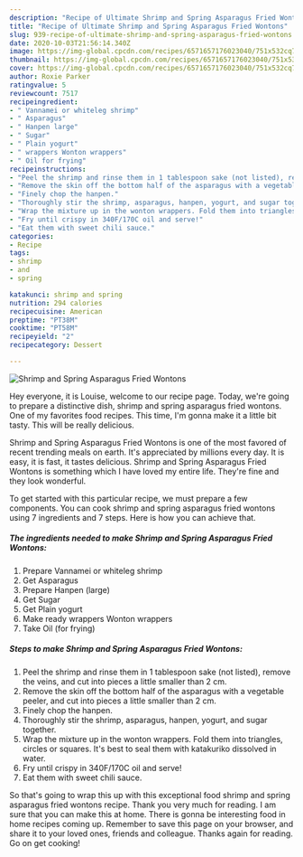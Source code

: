 ```yaml
---
description: "Recipe of Ultimate Shrimp and Spring Asparagus Fried Wontons"
title: "Recipe of Ultimate Shrimp and Spring Asparagus Fried Wontons"
slug: 939-recipe-of-ultimate-shrimp-and-spring-asparagus-fried-wontons
date: 2020-10-03T21:56:14.340Z
image: https://img-global.cpcdn.com/recipes/6571657176023040/751x532cq70/shrimp-and-spring-asparagus-fried-wontons-recipe-main-photo.jpg
thumbnail: https://img-global.cpcdn.com/recipes/6571657176023040/751x532cq70/shrimp-and-spring-asparagus-fried-wontons-recipe-main-photo.jpg
cover: https://img-global.cpcdn.com/recipes/6571657176023040/751x532cq70/shrimp-and-spring-asparagus-fried-wontons-recipe-main-photo.jpg
author: Roxie Parker
ratingvalue: 5
reviewcount: 7517
recipeingredient:
- " Vannamei or whiteleg shrimp"
- " Asparagus"
- " Hanpen large"
- " Sugar"
- " Plain yogurt"
- " wrappers Wonton wrappers"
- " Oil for frying"
recipeinstructions:
- "Peel the shrimp and rinse them in 1 tablespoon sake (not listed), remove the veins, and cut into pieces a little smaller than 2 cm."
- "Remove the skin off the bottom half of the asparagus with a vegetable peeler, and cut into pieces a little smaller than 2 cm."
- "Finely chop the hanpen."
- "Thoroughly stir the shrimp, asparagus, hanpen, yogurt, and sugar together."
- "Wrap the mixture up in the wonton wrappers. Fold them into triangles, circles or squares. It&#39;s best to seal them with katakuriko dissolved in water."
- "Fry until crispy in 340F/170C oil and serve!"
- "Eat them with sweet chili sauce."
categories:
- Recipe
tags:
- shrimp
- and
- spring

katakunci: shrimp and spring 
nutrition: 294 calories
recipecuisine: American
preptime: "PT38M"
cooktime: "PT58M"
recipeyield: "2"
recipecategory: Dessert

---
```



![Shrimp and Spring Asparagus Fried Wontons](https://img-global.cpcdn.com/recipes/6571657176023040/751x532cq70/shrimp-and-spring-asparagus-fried-wontons-recipe-main-photo.jpg)

Hey everyone, it is Louise, welcome to our recipe page. Today, we're going to prepare a distinctive dish, shrimp and spring asparagus fried wontons. One of my favorites food recipes. This time, I'm gonna make it a little bit tasty. This will be really delicious.



Shrimp and Spring Asparagus Fried Wontons is one of the most favored of recent trending meals on earth. It's appreciated by millions every day. It is easy, it is fast, it tastes delicious. Shrimp and Spring Asparagus Fried Wontons is something which I have loved my entire life. They're fine and they look wonderful.


To get started with this particular recipe, we must prepare a few components. You can cook shrimp and spring asparagus fried wontons using 7 ingredients and 7 steps. Here is how you can achieve that.

<!--inarticleads1-->

##### The ingredients needed to make Shrimp and Spring Asparagus Fried Wontons:

1. Prepare  Vannamei or whiteleg shrimp
1. Get  Asparagus
1. Prepare  Hanpen (large)
1. Get  Sugar
1. Get  Plain yogurt
1. Make ready  wrappers Wonton wrappers
1. Take  Oil (for frying)




<!--inarticleads2-->

##### Steps to make Shrimp and Spring Asparagus Fried Wontons:

1. Peel the shrimp and rinse them in 1 tablespoon sake (not listed), remove the veins, and cut into pieces a little smaller than 2 cm.
1. Remove the skin off the bottom half of the asparagus with a vegetable peeler, and cut into pieces a little smaller than 2 cm.
1. Finely chop the hanpen.
1. Thoroughly stir the shrimp, asparagus, hanpen, yogurt, and sugar together.
1. Wrap the mixture up in the wonton wrappers. Fold them into triangles, circles or squares. It&#39;s best to seal them with katakuriko dissolved in water.
1. Fry until crispy in 340F/170C oil and serve!
1. Eat them with sweet chili sauce.




So that's going to wrap this up with this exceptional food shrimp and spring asparagus fried wontons recipe. Thank you very much for reading. I am sure that you can make this at home. There is gonna be interesting food in home recipes coming up. Remember to save this page on your browser, and share it to your loved ones, friends and colleague. Thanks again for reading. Go on get cooking!
